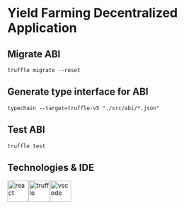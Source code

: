 # Yield Farming Decentralized Application

## Migrate ABI
```
truffle migrate --reset
```

## Generate type interface for ABI
```
typechain --target=truffle-v5 "./src/abi/*.json"
```

## Test ABI
```
truffle test
```

## Technologies & IDE
<div>
    <img style="float: left" src="https://upload.wikimedia.org/wikipedia/commons/a/a7/React-icon.svg" height="48" alt="react">
    <img style="float: left" src="https://trufflesuite.com/assets/logo.png" height="48" alt="truffle">
    <img style="float: left" src="https://code.visualstudio.com/assets/updates/1_35/logo-stable.png" height="48" alt="vscode">
</div>
